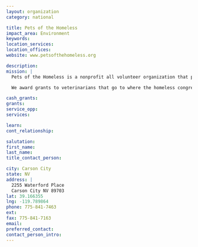 ```yaml
---
layout: organization
category: national

title: Pets of the Homeless
impact_area: Environment
keywords: 
location_services: 
location_offices: 
website: www.petsofthehomeless.org

description: 
mission: |
  Pets of the Homeless is a nonprofit all volunteer organization that provides pet food and veterinary care to the homeless and less fortunate in local communities across the United States and Canada. 

  We award grants to veterinarians that go to where the homeless congregate and provide veterinary care such as vaccines, spay/neuter and other needed treatments.  We award grants to homeless shelters that will allow pets sanctuary with their owners.

cash_grants: 
grants: 
service_opp: 
services: 

learn: 
cont_relationship: 

salutation: 
first_name: 
last_name: 
title_contact_person: 

city: Carson City
state: NV
address: |
  2255 Waterford Place  
  Carson City NV 89703
lat: 39.166355
lng: -119.789864
phone: 775-841-7463
ext: 
fax: 775-841-7163
email: 
preferred_contact: 
contact_person_intro: 
---
```

